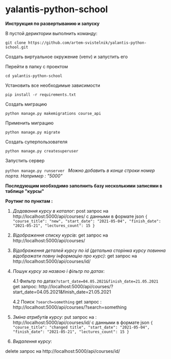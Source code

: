 # yalantis-python-school

**Инструкция по развертыванию и запуску**

В пустой дериктории выполнить команду:

`git clone https://github.com/artem-svistelnik/yalantis-python-school.git`

Создать виртуальное окружение (venv) и запустить его

Перейти в папку с проектом

`cd yalantis-python-school`

Установить все необходимые зависимости 

`pip install -r requirements.txt `

Создать миграцию

`python manage.py makemigrations course_api`

Применить миграцию

`python manage.py migrate`

Создать суперпользователя

`python manage.py createsuperuser`

Запустить сервер

`python manage.py runserver `
_Можно добавить в конце строки номер порта. Например : "5000"_


**Последующим необходимо заполнить базу несколькими записями в таблице "курсы"**

**Роутинг по пунктам :**

1. _Додавання курсу в каталог_:
 post запрос на http://localhost:5000/api/courses/ c данными в формате json
`{
    "course_title": "new",
    "start_date": "2021-05-04",
    "finish_date": "2021-05-21",
    "lectures_count": 15
}`

2. _Відображення списку курсів_:
get запрос на http://localhost:5000/api/courses/

3. _Відображення деталей курсу по id (детальна сторінка курсу повинна відображати повну інформацію про курс)_:
get запрос на http://localhost:5000/api/courses/id/

4. _Пошук курсу за назвою і фільтр по датах_:

    4.1 Фильтр по датах`?start_date=04.05.2021&finish_date=21.05.2021` 
         get запрос: http://localhost:5000/api/courses/?start_date=04.05.2021&finish_date=21.05.2021

    4.2 Поиск  `?search=something`
        get запрос : http://localhost:5000/api/courses/?search=something

5. _Зміна атрибутів курсу_:
put запрос на : http://localhost:5000/api/courses/id/ c данными в формате json
`{
    "course_title": "changed title",
    "start_date": "2021-05-04",
    "finish_date": "2021-05-21",
    "lectures_count": 15
}`

6. _Видалення курсу_:

delete запрос на http://localhost:5000/api/courses/id/

